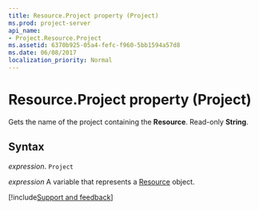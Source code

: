 ```yaml
---
title: Resource.Project property (Project)
ms.prod: project-server
api_name:
- Project.Resource.Project
ms.assetid: 6370b925-05a4-fefc-f960-5bb1594a57d8
ms.date: 06/08/2017
localization_priority: Normal
---
```



# Resource.Project property (Project)

Gets the name of the project containing the  **Resource**. Read-only **String**.


## Syntax

_expression_. `Project`

_expression_ A variable that represents a [Resource](./Project.Resource.md) object.

[!include[Support and feedback](~/includes/feedback-boilerplate.md)]